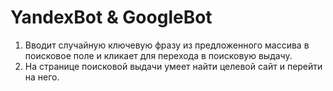 # YandexBot & GoogleBot

1. Вводит случайную ключевую фразу из предложенного массива в поисковое поле и кликает для перехода в поисковую выдачу.
2. На странице поисковой выдачи умеет найти целевой сайт и перейти на него.
